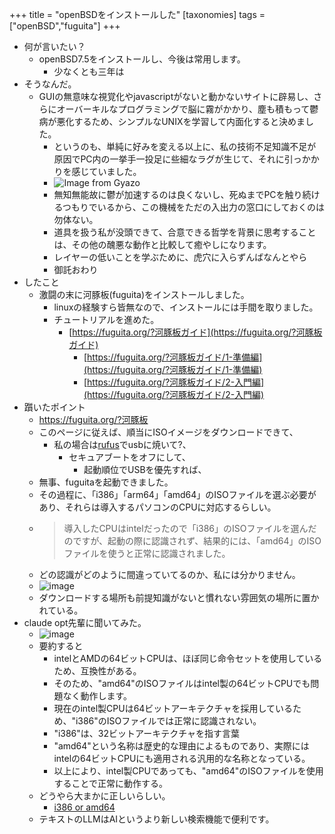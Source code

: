 +++
title = "openBSDをインストールした"
[taxonomies] 
    tags = ["openBSD","fuguita"] 
+++
- 何が言いたい？
	- openBSD7.5をインストールし、今後は常用します。
		- 少なくとも三年は
- そうなんだ。
	- GUIの無意味な視覚化やjavascriptがないと動かないサイトに辟易し、さらにオーバーキルなプログラミングで脳に霧がかかり、塵も積もって鬱病が悪化するため、シンプルなUNIXを学習して内面化すると決めました。
    	- というのも、単純に好みを変える以上に、私の技術不足知識不足が原因でPC内の一挙手一投足に些細なラグが生じて、それに引っかかりを感じていました。
      	- ![Image from Gyazo](https://i.gyazo.com/f38b4b317e7b0ec4a466c98130610897.webp)
    	- 無知無能故に鬱が加速するのは良くないし、死ぬまでPCを触り続けるつもりでいるから、この機械をただの入出力の窓口にしておくのは勿体ない。
      	- 道具を扱う私が没頭できて、合意できる哲学を背景に思考することは、その他の醜悪な動作と比較して癒やしになります。
    	- レイヤーの低いことを学ぶために、虎穴に入らずんばなんとやら
    	- 御託おわり
- したこと
	- 激闘の末に河豚板(fuguita)をインストールしました。
		- linuxの経験すら皆無なので、インストールには手間を取りました。
    	- チュートリアルを進めた。
      		- [https://fuguita.org/?河豚板ガイド](https://fuguita.org/?河豚板ガイド)
        		- [https://fuguita.org/?河豚板ガイド/1-準備編](https://fuguita.org/?河豚板ガイド/1-準備編)
        		- [https://fuguita.org/?河豚板ガイド/2-入門編](https://fuguita.org/?河豚板ガイド/2-入門編)
- 躓いたポイント
	- https://fuguita.org/?河豚板
	- このページに従えば、順当にISOイメージをダウンロードできて、
		- 私の場合は[rufus](https://rufus.ie/ja/)でusbに焼いて?、
			- セキュアブートをオフにして、
				- 起動順位でUSBを優先すれば、
	- 無事、fuguitaを起動できました。
	- その過程に、「i386」「arm64」「amd64」のISOファイルを選ぶ必要があり、それらは導入するパソコンのCPUに対応するらしい。
	- >導入したCPUはintelだったので「i386」のISOファイルを選んだのですが、起動の際に認識されず、結果的には、「amd64」のISOファイルを使うと正常に認識されました。
	- どの認識がどのように間違っていてるのか、私には分かりません。
	- ![image](https://i.gyazo.com/7f17010650e40f40efb3c379e7547b62.png)
	- ダウンロードする場所も前提知識がないと慣れない雰囲気の場所に置かれている。
- claude opt先輩に聞いてみた。
	- ![image](https://i.gyazo.com/87f633e4f1d6da43ace3b5ecbc367181.png)
	- 要約すると
		- intelとAMDの64ビットCPUは、ほぼ同じ命令セットを使用しているため、互換性がある。
		- そのため、"amd64"のISOファイルはintel製の64ビットCPUでも問題なく動作します。
		- 現在のintel製CPUは64ビットアーキテクチャを採用しているため、"i386"のISOファイルでは正常に認識されない。
		- "i386"は、32ビットアーキテクチャを指す言葉
		- "amd64"という名称は歴史的な理由によるものであり、実際にはintelの64ビットCPUにも適用される汎用的な名称となっている。
		- 以上により、intel製CPUであっても、"amd64"のISOファイルを使用することで正常に動作する。
	- どうやら大まかに正しいらしい。
		- [i386 or amd64](https://www.linuxquestions.org/questions/linux-hardware-18/i386-or-amd64-4175626327/)
 	- テキストのLLMはAIというより新しい検索機能で便利です。